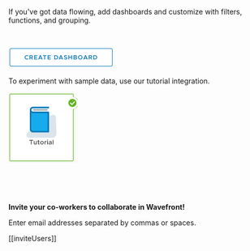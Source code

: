 <div class="container-fluid">

<p>If you've got data flowing, add dashboards and customize with filters, functions, and grouping.</p>
<p>&nbsp;</p>
<p><a href="../dashboards/untitled-dashboard/create"><img src="images/create_dashboard.png"></img> </a>
<p>To experiment with sample data, use our tutorial integration.</p>
<p><a href="../dashboard/tutorial-intro"><img src="images/tutorial_integration_pic.png"></img> </a></p>
<p>&nbsp;</p>
<p>&nbsp;</p>
<p><strong>Invite your co-workers to collaborate in Wavefront!</strong></p>
<p>Enter email addresses separated by commas or spaces.</p>

[[inviteUsers]]

</div>
